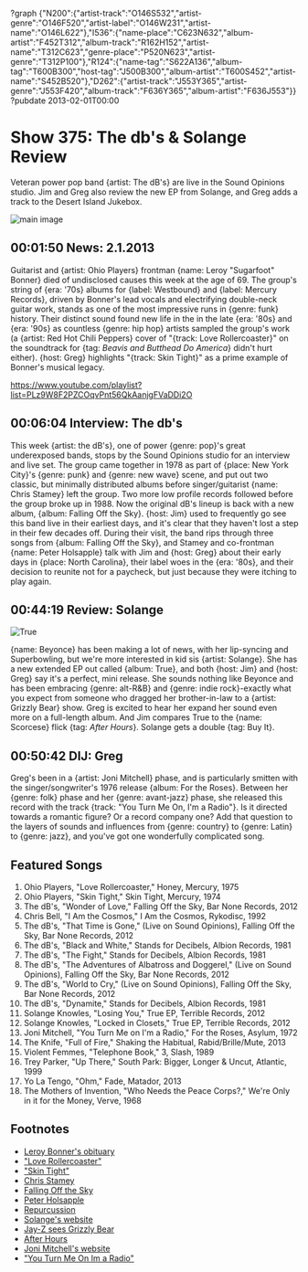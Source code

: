 ?graph {"N200":{"artist-track":"O146S532","artist-genre":"O146F520","artist-label":"O146W231","artist-name":"O146L622"},"I536":{"name-place":"C623N632","album-artist":"F452T312","album-track":"R162H152","artist-name":"T312C623","genre-place":"P520N623","artist-genre":"T312P100"},"R124":{"name-tag":"S622A136","album-tag":"T600B300","host-tag":"J500B300","album-artist":"T600S452","artist-name":"S452B520"},"D262":{"artist-track":"J553Y365","artist-genre":"J553F420","album-track":"F636Y365","album-artist":"F636J553"}}
?pubdate 2013-02-01T00:00

# Show 375: The db's & Solange Review
Veteran power pop band {artist: The dB's} are live in the Sound Opinions studio. Jim and Greg also review the new EP from Solange, and Greg adds a track to the Desert Island Jukebox.

![main image](http://static.soundopinions.org/images/2013/thedbs.jpg)


## 00:01:50 News: 2.1.2013
Guitarist and {artist: Ohio Players} frontman {name: Leroy "Sugarfoot" Bonner} died of undisclosed causes this week at the age of 69. The group's string of {era: '70s} albums for {label: Westbound} and {label: Mercury Records}, driven by Bonner's lead vocals and electrifying double-neck guitar work, stands as one of the most impressive runs in {genre: funk} history. Their distinct sound found new life in the in the late {era: '80s} and {era: '90s} as countless {genre: hip hop} artists sampled the group's work (a {artist: Red Hot Chili Peppers} cover of "{track: Love Rollercoaster}" on the soundtrack for {tag: *Beavis and Butthead Do America*} didn't hurt either). {host: Greg} highlights "{track: Skin Tight}" as a prime example of Bonner's musical legacy.

https://www.youtube.com/playlist?list=PLz9W8F2PZCOqvPnt56QkAanjgFVaDDi2O

## 00:06:04 Interview: The db's
This week {artist: the dB's}, one of power {genre: pop}'s great underexposed bands, stops by the Sound Opinions studio for an interview and live set. The group came together in 1978 as part of {place: New York City}'s {genre: punk} and {genre: new wave} scene, and put out two classic, but minimally distributed albums before singer/guitarist {name: Chris Stamey} left the group. Two more low profile records followed before the group broke up in 1988. Now the original dB's lineup is back with a new album, {album: Falling Off the Sky}. {host: Jim} used to frequently go see this band live in their earliest days, and it's clear that they haven't lost a step in their few decades off. During their visit, the band rips through three songs from {album: Falling Off the Sky}, and Stamey and co-frontman {name: Peter Holsapple} talk with Jim and {host: Greg} about their early days in {place: North Carolina}, their label woes in the {era: '80s}, and their decision to reunite not for a paycheck, but just because they were itching to play again. 

## 00:44:19 Review: Solange
![True](http://is2.mzstatic.com/image/thumb/Music69/v4/4e/f5/e6/4ef5e655-1006-841b-65ef-3a509eaa163f/source/600x600bb.jpg "927803/1083759891")

{name: Beyonce} has been making a lot of news, with her lip-syncing and Superbowling, but we're more interested in kid sis {artist: Solange}. She has a new extended EP out called {album: True}, and both {host: Jim} and {host: Greg} say it's a perfect, mini release. She sounds nothing like Beyonce and has been embracing {genre: alt-R&B} and {genre: indie rock}-exactly what you expect from someone who dragged her brother-in-law to a {artist: Grizzly Bear} show. Greg is excited to hear her expand her sound even more on a full-length album. And Jim compares True to the {name: Scorcese} flick {tag: *After Hours*}. Solange gets a double {tag: Buy It}.

## 00:50:42 DIJ: Greg
Greg's been in a {artist: Joni Mitchell} phase, and is particularly smitten with the singer/songwriter's 1976 release {album: For the Roses}. Between her {genre: folk} phase and her {genre: avant-jazz} phase, she released this record with the track {track: "You Turn Me On, I'm a Radio"}. Is it directed towards a romantic figure? Or a record company one? Add that question to the layers of sounds and influences from {genre: country} to {genre: Latin} to {genre: jazz}, and you've got one wonderfully complicated song.

## Featured Songs
1. Ohio Players, "Love Rollercoaster," Honey, Mercury, 1975
2. Ohio Players, "Skin Tight," Skin Tight, Mercury, 1974
3. The dB's, "Wonder of Love," Falling Off the Sky, Bar None Records, 2012
4. Chris Bell, "I Am the Cosmos," I Am the Cosmos, Rykodisc, 1992
5. The dB's, "That Time is Gone," (Live on Sound Opinions), Falling Off the Sky, Bar None Records, 2012
6. The dB's, "Black and White," Stands for Decibels, Albion Records, 1981
7. The dB's, "The Fight," Stands for Decibels, Albion Records, 1981
8. The dB's, "The Adventures of Albatross and Doggerel," (Live on Sound Opinions), Falling Off the Sky, Bar None Records, 2012
9. The dB's, "World to Cry," (Live on Sound Opinions), Falling Off the Sky, Bar None Records, 2012
10. The dB's, "Dynamite," Stands for Decibels, Albion Records, 1981
11. Solange Knowles, "Losing You," True EP, Terrible Records, 2012
12. Solange Knowles, "Locked in Closets," True EP, Terrible Records, 2012
13. Joni Mitchell, "You Turn Me on I'm a Radio," For the Roses, Asylum, 1972
14. The Knife, "Full of Fire," Shaking the Habitual, Rabid/Brille/Mute, 2013
15. Violent Femmes, "Telephone Book," 3, Slash, 1989
16. Trey Parker, "Up There," South Park: Bigger, Longer & Uncut, Atlantic, 1999
17. Yo La Tengo, "Ohm," Fade, Matador, 2013
18. The Mothers of Invention, "Who Needs the Peace Corps?," We're Only in it for the Money, Verve, 1968

## Footnotes
- [Leroy Bonner's obituary](http://www.nytimes.com/2013/01/29/arts/music/leroy-bonner-of-the-ohio-players-dies-at-69.html)
- ["Love Rollercoaster"](http://www.youtube.com/watch?v=N1cbsLKXasQ)
- ["Skin Tight"](http://www.youtube.com/watch?v=d-z2Kyiu0Nk)
- [Chris Stamey](http://www.chrisstamey.com/)
- [Falling Off the Sky](http://www.discogs.com/dBs-Falling-Off-The-Sky/release/4143923)
- [Peter Holsapple](http://www.myspace.com/peterholsapple)
- [Repurcussion](http://www.amazon.com/Repercussion-Dbs/dp/B000026BLX)
- [Solange's website](http://www.solangemusic.com/)
- [Jay-Z sees Grizzly Bear](http://idolator.com/5269572/five-reasons-why-jay-zs-attendance-at-yesterdays-grizzly-bear-show-wasnt-all-that-surprising)
- [After Hours](http://www.imdb.com/title/tt0088680/)
- [Joni Mitchell's website](http://www.jonimitchell.com/)
- ["You Turn Me On Im a Radio"](http://www.youtube.com/watch?v=A2qu-VaWePI)
